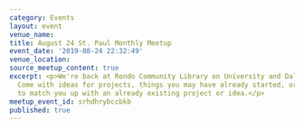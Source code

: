 ```yaml
---
category: Events
layout: event
venue_name:
title: August 24 St. Paul Monthly Meetup
event_date: '2019-08-24 22:32:49'
venue_location:
source_meetup_content: true
excerpt: <p>We're back at Rondo Community Library on University and Dale in St. Paul!
  Come with ideas for projects, things you may have already started, or we'll try
  to match you up with an already existing project or idea.</p>
meetup_event_id: srhdhrybccbkb
published: true
---
```

